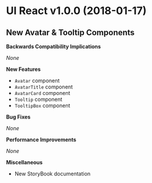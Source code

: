 <!-- Last Updated: 2018-01-17 -->

# UI React v1.0.0 (2018-01-17)

## New Avatar & Tooltip Components

**Backwards Compatibility Implications** 

_None_

**New Features**  
 
- `Avatar` component
- `AvatarTitle` component
- `AvatarCard` component
- `Tooltip` component
- `TooltipBox` component

**Bug Fixes**  
 
_None_

**Performance Improvements**  

_None_

**Miscellaneous**  

- New StoryBook documentation